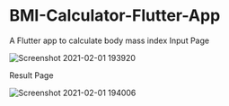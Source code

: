 # BMI-Calculator-Flutter-App
A Flutter app to calculate body mass index 
Input Page

![Screenshot 2021-02-01 193920](https://user-images.githubusercontent.com/56712397/106469924-efd54b00-64c5-11eb-893a-57ec81fda980.png)

Result Page

![Screenshot 2021-02-01 194006](https://user-images.githubusercontent.com/56712397/106470216-404ca880-64c6-11eb-8385-65c7dd4092d2.png)
